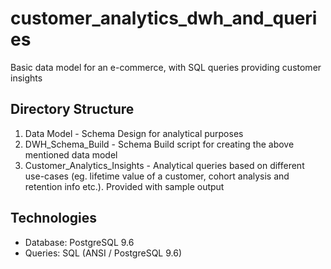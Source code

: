 # customer_analytics_dwh_and_queries
Basic data model for an e-commerce, with SQL queries providing customer insights

## Directory Structure
1. Data Model - Schema Design for analytical purposes
2. DWH_Schema_Build - Schema Build script for creating the above mentioned data model
3. Customer_Analytics_Insights - Analytical queries based on different use-cases (eg. lifetime value of a customer, cohort analysis and retention info etc.). Provided with sample output

## Technologies
* Database: PostgreSQL 9.6
* Queries: SQL (ANSI / PostgreSQL 9.6)
